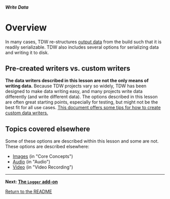 ##### Write Data

# Overview

In many cases, TDW re-structures [output data](../core_concepts/output_data.md) from the build such that it is readily serializable. TDW also includes several options for serializing data and writing it to disk.

## Pre-created writers vs. custom writers

**The data writers described in this lesson are not the only means of writing data.** Because TDW projects vary so widely, TDW has been designed to make data writing easy, and many projects write data differently (and write different data). The options described in this lesson are often great starting points, especially for testing, but might not be the best fit for all use cases. [This document offers some tips for how to create custom data writers.](custom_writers.md)

## Topics covered elsewhere

Some of these options are described within this lesson and some are not. These options are described elsewhere:

- [Images](../core_concepts/images.md) (in "Core Concepts")
- [Audio](../audio/overview.md) (in "Audio")
- [Video](../video/overview.md) (in "Video Recording")

***

**Next: [The `Logger` add-on](logger.md)**

[Return to the README](../../../README.md)

